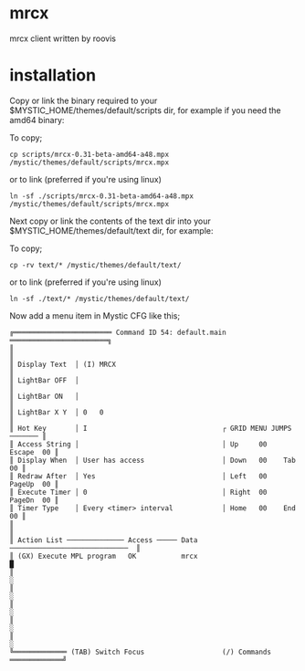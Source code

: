 # mrcx
mrcx client written by roovis

# installation

Copy or link the binary required to your $MYSTIC_HOME/themes/default/scripts dir, for example if you need the amd64 binary:

To copy;
```
cp scripts/mrcx-0.31-beta-amd64-a48.mpx /mystic/themes/default/scripts/mrcx.mpx
```

or to link (preferred if you're using linux)
```
ln -sf ./scripts/mrcx-0.31-beta-amd64-a48.mpx /mystic/themes/default/scripts/mrcx.mpx
```

Next copy or link the contents of the text dir into your $MYSTIC_HOME/themes/default/text dir, for example:

To copy;
```
cp -rv text/* /mystic/themes/default/text/
```

or to link (preferred if you're using linux)
```
ln -sf ./text/* /mystic/themes/default/text/
```

Now add a menu item in Mystic CFG like this;

```
╔════════════════════════ Command ID 54: default.main ════════════════════════╗
║                                                                             ║
║ Display Text  │ (I) MRCX                                                    ║
║ LightBar OFF  │                                                             ║
║ LightBar ON   │                                                             ║
║ LightBar X Y  │ 0   0                                                       ║
║ Hot Key       │ I                                 ┌ GRID MENU JUMPS ─────── ║
║ Access String │                                   │ Up     00    Escape  00 ║
║ Display When  │ User has access                   │ Down   00    Tab     00 ║
║ Redraw After  │ Yes                               │ Left   00    PageUp  00 ║
║ Execute Timer │ 0                                 │ Right  00    PageDn  00 ║
║ Timer Type    │ Every <timer> interval            │ Home   00    End     00 ║
║                                                                             ║
║ Action List ────────────── Access ───── Data ─────────────────────────────  ║
║ (GX) Execute MPL program   OK           mrcx                                █
║                                                                             ░
║                                                                             ░
║                                                                             ░
║                                                                             ░
║                                                                             ░
╚═════════════ (TAB) Switch Focus                   (/) Commands ═════════════╝
```
